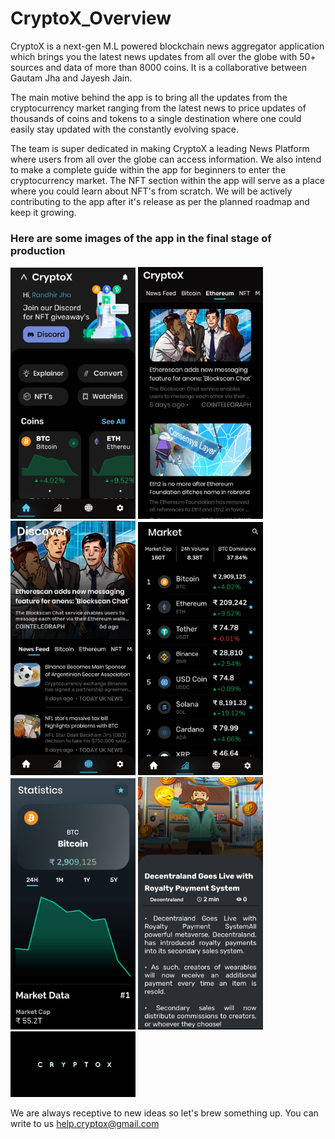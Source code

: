 # CryptoX_Overview

CryptoX is a next-gen M.L powered blockchain news aggregator application which brings you the latest news updates from all over the globe with 50+ sources and data of more than 8000 coins. It is a collaborative between Gautam Jha and Jayesh Jain.

The main motive behind the app is to bring all the updates from the cryptocurrency market ranging from the latest news to price updates of thousands of coins and tokens to a single destination where one could easily stay updated with the constantly evolving space.

The team is super dedicated in making CryptoX a leading News Platform where users from all over the globe can access information. We also intend to make a complete guide within the app for beginners to enter the cryptocurrency market. The NFT section within the app will serve as a place where you could learn about NFT's from scratch. We will be actively contributing to the app after it's release as per the planned roadmap and keep it growing.

### Here are some images of the app in the final stage of production

<img src = "cX_images/1.png" width = "200">
<img src = "cX_images/2.png" width = "200">
<img src = "cX_images/3.png" width = "200">
<img src = "cX_images/4.png" width = "200">
<img src = "cX_images/5.png" width = "200">
<img src = "cX_images/6.png" width = "200">
<img src = "cX_images/7.png" width = "200">

We are always receptive to new ideas so let's brew something up. You can write to us help.cryptox@gmail.com
